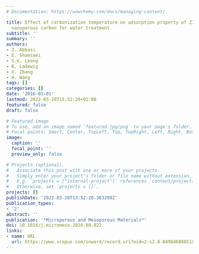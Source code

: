 ```yaml
---
# Documentation: https://wowchemy.com/docs/managing-content/

title: Effect of carbonization temperature on adsorption property of ZIF-8 derived
  nanoporous carbon for water treatment
subtitle: ''
summary: ''
authors:
- Z. Abbasi
- E. Shamsaei
- S.K. Leong
- B. Ladewig
- X. Zhang
- H. Wang
tags: []
categories: []
date: '2016-01-01'
lastmod: 2022-03-28T15:52:20+02:00
featured: false
draft: false

# Featured image
# To use, add an image named `featured.jpg/png` to your page's folder.
# Focal points: Smart, Center, TopLeft, Top, TopRight, Left, Right, BottomLeft, Bottom, BottomRight.
image:
  caption: ''
  focal_point: ''
  preview_only: false

# Projects (optional).
#   Associate this post with one or more of your projects.
#   Simply enter your project's folder or file name without extension.
#   E.g. `projects = ["internal-project"]` references `content/project/deep-learning/index.md`.
#   Otherwise, set `projects = []`.
projects: []
publishDate: '2022-03-28T13:52:20.363299Z'
publication_types:
- '2'
abstract: ''
publication: '*Microporous and Mesoporous Materials*'
doi: 10.1016/j.micromeso.2016.08.022
links:
- name: URL
  url: https://www.scopus.com/inward/record.uri?eid=2-s2.0-84984688851&doi=10.1016%2fj.micromeso.2016.08.022&partnerID=40&md5=4f17e1b6f890c952cd877970d7d60900
---
```

